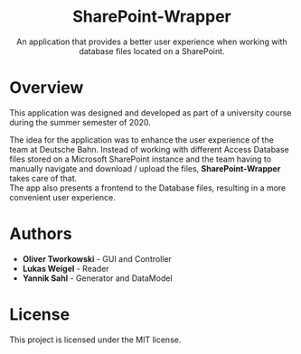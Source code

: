 
<h1 align="center">
  SharePoint-Wrapper
</h1>
<p align="center">
  An application that provides a better user experience when working with database files located on a SharePoint.
</p>

# Overview

This application was designed and developed as part of a university course during the summer semester of 2020.  

The idea for the application was to enhance the user experience of the team at Deutsche Bahn. Instead of working with different Access Database files stored on a Microsoft SharePoint instance and the team having to manually navigate and download / upload the files, __SharePoint-Wrapper__ takes care of that.  
The app also presents a frontend to the Database files, resulting in a more convenient user experience.

# Authors

* **Oliver Tworkowski** - GUI and Controller
* **Lukas Weigel** - Reader
* **Yannik Sahl** - Generator and DataModel

# License

This project is licensed under the MIT license.

